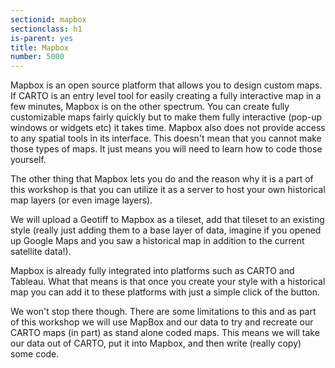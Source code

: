 ```yaml
---
sectionid: mapbox
sectionclass: h1
is-parent: yes
title: Mapbox
number: 5000
---
```


Mapbox is an open source platform that allows you to design custom maps. If CARTO is an entry level tool for easily creating a fully interactive map in a few minutes, Mapbox is on the other spectrum. You can create fully customizable maps fairly quickly but to make them fully interactive (pop-up windows or widgets etc) it takes time. Mapbox also does not provide access to any spatial tools in its interface. This doesn't mean that you cannot make those types of maps. It just means you will need to learn how to code those yourself. 

The other thing that Mapbox lets you do and the reason why it is a part of this workshop is that you can utilize it as a server to host your own historical map layers (or even image layers). 

We will upload a Geotiff to Mapbox as a tileset, add that tileset to an existing style (really just adding them to a base layer of data, imagine if you opened up Google Maps and you saw a historical map in addition to the current satellite data!).

Mapbox is already fully integrated into platforms such as CARTO and Tableau. What that means is that once you create your style with a historical map you can add it to these platforms with just a simple click of the button. 

We won't stop there though. There are some limitations to this and as part of this workshop we will use MapBox and our data to try and recreate our CARTO maps (in part) as stand alone coded maps. This means we will take our data out of CARTO, put it into Mapbox, and then write (really copy) some code. 

